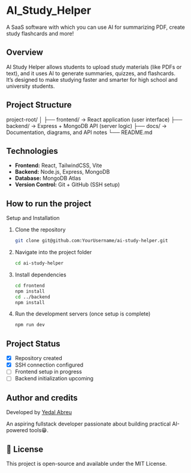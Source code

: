 # AI_Study_Helper
A SaaS software with which you can use AI for summarizing PDF, create study flashcards and more!


## Overview

AI Study Helper allows students to upload study materials (like PDFs or text), and it uses AI to generate summaries, quizzes, and flashcards.  
It’s designed to make studying faster and smarter for high school and university students.

## Project Structure

project-root/
│
├── frontend/   → React application (user interface)
├── backend/    → Express + MongoDB API (server logic)
├── docs/       → Documentation, diagrams, and API notes
└── README.md

## Technologies

- **Frontend:** React, TailwindCSS, Vite  
- **Backend:** Node.js, Express, MongoDB  
- **Database:** MongoDB Atlas  
- **Version Control:** Git + GitHub (SSH setup) 

## How to run the project

Setup and Installation

1. Clone the repository  
   ```bash
   git clone git@github.com:YourUsername/ai-study-helper.git

2. Navigate into the project folder
   ```bash
   cd ai-study-helper

3. Install dependencies 
    ```bash
    cd frontend
    npm install
    cd ../backend
    npm install

4. Run the development servers (once setup is complete)
    ```bash
    npm run dev

## Project Status
- [x] Repository created  
- [x] SSH connection configured  
- [ ] Frontend setup in progress  
- [ ] Backend initialization upcoming

## Author and credits

Developed by [Yedal Abreu](https://github.com/Yedal2607)  

An aspiring fullstack developer passionate about building practical AI-powered tools😁.

## 📄 License
This project is open-source and available under the MIT License.